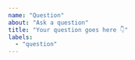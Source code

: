 ```yaml
---
name: "Question"
about: "Ask a question"
title: "Your question goes here 👇"
labels:
  - "question"
---
```


<!-- Be as descriptive as possible! -->
